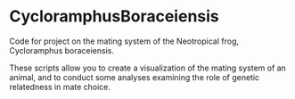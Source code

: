 # CycloramphusBoraceiensis
Code for project on the mating system of the Neotropical frog, Cycloramphus boraceiensis. 

These scripts allow you to create a visualization of the mating system of an animal, and to conduct some analyses examining the role of genetic relatedness in mate choice. 
